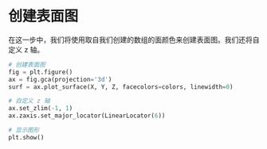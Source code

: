 # 创建表面图

在这一步中，我们将使用取自我们创建的数组的面颜色来创建表面图。我们还将自定义 z 轴。

```python
# 创建表面图
fig = plt.figure()
ax = fig.gca(projection='3d')
surf = ax.plot_surface(X, Y, Z, facecolors=colors, linewidth=0)

# 自定义 z 轴
ax.set_zlim(-1, 1)
ax.zaxis.set_major_locator(LinearLocator(6))

# 显示图形
plt.show()
```
